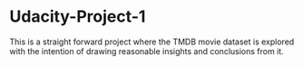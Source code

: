 # Udacity-Project-1
This is a straight forward project where the TMDB movie dataset is explored with the intention of drawing reasonable insights and conclusions from it.
